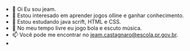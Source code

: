 - 👋 Oi Eu sou jeam.
- 👀 Estou interesado em aprender jogos olline e ganhar conhecimento.
- 🌱 Estou estudando java scrift, HTML e CSS.
- 💞️ No meu tempo livre eu jogo bola e escuto música.
- 📫 Você pode me encontrar no jeam.castagnaro@escola.pr.gov.br.
-
<!---
14jeam06lucas2007/14jeam06lucas2007 is a ✨ special ✨ repository because its `README.md` (this file) appears on your GitHub profile.
You can click the Preview link to take a look at your changes.
--->
